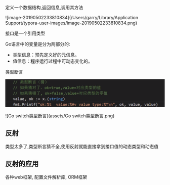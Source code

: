 定义一个数据结构,返回信息,调用其方法

![image-20190502233810834](/Users/garry/Library/Application Support/typora-user-images/image-20190502233810834.png)





接口是一个引用类型 

Go语言中的变量是分为两部分的:

- 类型信息：预先定义好的元信息。
- 值信息：程序运行过程中可动态变化的。





类型断言

![1568111883852](assets/1568111883852.png)







![Go switch类型断言](assets/Go switch类型断言.png)







## 反射

类型太多了,类型断言猜不全,使用反射就能直接拿到接口值的动态类型和动态值



## 反射的应用

各种web框架, 配置文件解析库, ORM框架







